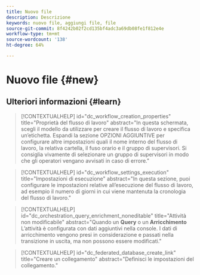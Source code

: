 ```yaml
---
title: Nuovo file
description: Descrizione
keywords: nuovo file, aggiungi file, file
source-git-commit: 8f4242b02f2cd135bf4adc3a69db08fe1f812e4e
workflow-type: tm+mt
source-wordcount: '138'
ht-degree: 64%

---
```



# Nuovo file {#new}

## Ulteriori informazioni {#learn}

<!-- Workflow + Workflow activities-->


>[!CONTEXTUALHELP]
>id="dc_workflow_creation_properties"
>title="Proprietà del flusso di lavoro"
>abstract="In questa schermata, scegli il modello da utilizzare per creare il flusso di lavoro e specifica un’etichetta. Espandi la sezione OPZIONI AGGIUNTIVE per configurare altre impostazioni quali il nome interno del flusso di lavoro, la relativa cartella, il fuso orario e il gruppo di supervisori. Si consiglia vivamente di selezionare un gruppo di supervisori in modo che gli operatori vengano avvisati in caso di errore."


>[!CONTEXTUALHELP]
>id="dc_workflow_settings_execution"
>title="Impostazioni di esecuzione"
>abstract="In questa sezione, puoi configurare le impostazioni relative all’esecuzione del flusso di lavoro, ad esempio il numero di giorni in cui viene mantenuta la cronologia del flusso di lavoro."




>[!CONTEXTUALHELP]
>id="dc_orchestration_query_enrichment_noneditable"
>title="Attività non modificabile"
>abstract="Quando un **Query** o un **Arricchimento** L’attività è configurata con dati aggiuntivi nella console. I dati di arricchimento vengono presi in considerazione e passati nella transizione in uscita, ma non possono essere modificati."

<!-- Create a link -->

>[!CONTEXTUALHELP]
>id="dc_federated_database_create_link"
>title="Creare un collegamento"
>abstract="Definisci le impostazioni del collegamento."
